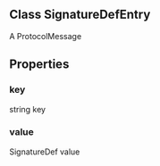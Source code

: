 ## Class SignatureDefEntry
A ProtocolMessage
## Properties
### key
string key
### value
SignatureDef value

